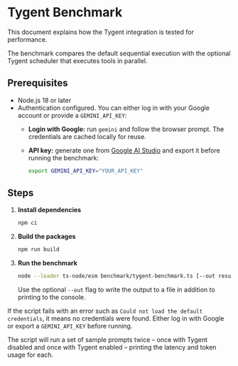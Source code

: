 # Tygent Benchmark

This document explains how the Tygent integration is tested for performance.

The benchmark compares the default sequential execution with the optional
Tygent scheduler that executes tools in parallel.

## Prerequisites

- Node.js 18 or later
- Authentication configured. You can either log in with your Google account or
  provide a `GEMINI_API_KEY`:
  - **Login with Google:** run `gemini` and follow the browser prompt. The
    credentials are cached locally for reuse.
  - **API key:** generate one from
    [Google AI Studio](https://aistudio.google.com/app/apikey) and export it
    before running the benchmark:

    ```bash
    export GEMINI_API_KEY="YOUR_API_KEY"
    ```

## Steps

1. **Install dependencies**
   ```bash
   npm ci
   ```
2. **Build the packages**
   ```bash
   npm run build
   ```
3. **Run the benchmark**
   ```bash
   node --loader ts-node/esm benchmark/tygent-benchmark.ts [--out results.txt]
   ```
   Use the optional `--out` flag to write the output to a file in addition to
   printing to the console.

If the script fails with an error such as `Could not load the default
credentials`, it means no credentials were found. Either log in with Google or
export a `GEMINI_API_KEY` before running.

The script will run a set of sample prompts twice – once with Tygent disabled and
once with Tygent enabled – printing the latency and token usage for each.
